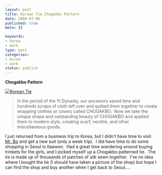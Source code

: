 ```yaml
---
layout: post
title: Korean Tie Chogakbo Pattern
date: 2008-07-06
published: true
meta: {}

keywords:
- korea
- work
type: post
categories:
- korea
- work
status: publish
---
```







**Chogakbo Pattern**



[![Korean Tie](http://media.eick.us/2011/05/2539439235_6bf3986a4e.jpg)](http://www.flickr.com/photos/andreweick/2539439235/ "Korean Tie by AndrewEick, on Flickr")

 > In the period of the Yi Dynasty, our ancestors saved tens and hundreds scraps of cloth left over and quilted them together to create wrapping clothes or covers called CHOGAKBO.  Now we take the unique shape and outstanding beauty of CHOGAKBO and applied them to modern style, creating scarf, necktie, and other miscellaneous goods.




I just returned from a business trip to Korea, but I didn't have time to visit [Mr. Bo](http://blog.andyeick.com/post/2007/07/Korean-tailor-make-Mr-Andy-look-GQ.aspx) and get a new suit (only a week trip).  I did have time to do some shopping in Seoul in Itaewon.  Had a great time wandering around buying trinkets for the girls, and I picked myself up a Chogakbo patterned tie.  The tie is made up of thousands of patches of silk sewn together.  I've no idea where I bought the tie (I should have taken a picture of the shop) but hope I can find the shop and buy another when I get back to Seoul....

